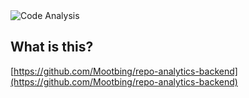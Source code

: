 <img src="https://repo-analytics-backend.vercel.app/api?backgroundColor=white&titleColor=black&textColor=grey&subHeader=2025-01-10%2005%3A15%3A22&title=Analysis%20of%20%27repo-analysis-backend%27&numFiles=22&totalLines=6181&errors=8&extensions=sample%2Csvg%2CHEAD%2Cmain%2Cjs%2Cjson%2Cmjs%2Ccss%2Cmd%2Cconfig%2Cdescription%2CFETCH_HEAD%2Cindex%2Cpacked-refs%2Cexclude%2Cbf0f9c2a342686bf9304c097c72ea4a87d67fa%2Ce2a0be2024eb0aa5e3b85c496cfbbe7fc74059%2Cf8e66331bf1b75e75e512c993effdb29f392ad%2Cidx%2Cpack%2Crev%2Cico&fileCounter=14%2C5%2C4%2C4%2C4%2C3%2C2%2C2%2C1%2C1%2C1%2C1%2C1%2C1%2C1%2C1%2C1%2C1%2C1%2C1%2C1%2C1&lineCounterPerFile=868%2C5%2C4%2C4%2C147%2C4865%2C18%2C210%2C36%2C14%2C1%2C1%2C0%2C2%2C6%2C0%2C0%2C0%2C0%2C0%2C0%2C0" alt="Code Analysis" />

## What is this?
[https://github.com/Mootbing/repo-analytics-backend](https://github.com/Mootbing/repo-analytics-backend)
